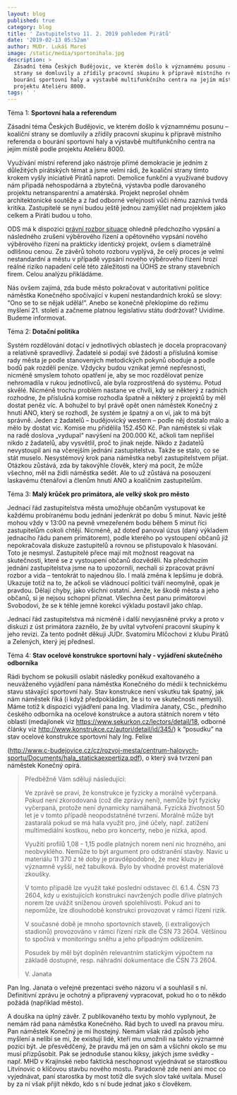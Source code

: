 ```yaml
---
layout: blog
published: true
category: blog
title: ' Zastupitelstvo 11. 2. 2019 pohledem Pirátů'
date: '2019-02-13 05:52am'
author: MUDr. Lukáš Mareš
image: /static/media/sportonihala.jpg
description: >
  Zásadní téma Českých Budějovic, ve kterém došlo k významnému posunu – koaliční
  strany se domluvily a zřídily pracovní skupinu k přípravě místního referenda o
  bourání sportovní haly a výstavbě multifunkčního centra na jejím místě podle
  projektu Ateliéru 8000.
tags: ' '
---
```

Téma 1: **Sportovní hala a referendum**

Zásadní téma Českých Budějovic, ve kterém došlo k významnému posunu – koaliční strany se domluvily a zřídily pracovní skupinu k přípravě místního referenda o bourání sportovní haly a výstavbě multifunkčního centra na jejím místě podle projektu Ateliéru 8000.

Využívání místní referend jako nástroje přímé demokracie je jedním z důležitých pirátských témat a jsme velmi rádi, že koaliční strany tímto krokem vyšly iniciativě Pirátů naproti. Demolice funkční a využívané budovy nám připadá nehospodárná a zbytečná, výstavba podle darovaného projektu netransparentní a amatérská. Projekt neprošel ohněm architektonické soutěže a z řad odborné veřejnosti vůči němu zaznívá tvrdá kritika. Zastupitelé se nyní budou ještě jednou zamýšlet nad projektem jako celkem a Piráti budou u toho.

ODS má k dispozici [právní rozbor situace](https://cb.pirati.cz/static/SCN_0003.pdf) ohledně předchozího vypsání a následného zrušení výběrového řízení a opětovného vypsání nového výběrového řízení na prakticky identický projekt, ovšem s diametrálně odlišnou cenou. Ze závěrů tohoto rozboru vyplývá, že celý proces je velmi nestandardní a městu v případě vypsání nového výběrového řízení hrozí reálné riziko napadení celé této záležitosti na ÚOHS ze strany stavebních firem. Celou analýzu přikládáme.

Nás ovšem zajímá, zda bude město pokračovat v autoritativní politice náměstka Konečného spočívající v kupení nestandardních kroků se slovy: “Ono se to se nějak udělá!”. Anebo se konečně překlopíme do režimu myšlení 21. století a začneme platnou legislativu státu dodržovat? Uvidíme. Budeme informovat.

Téma 2: **Dotační politika**

Systém rozdělování dotací v jednotlivých oblastech je docela propracovaný a relativně spravedlivý. Žadatelé si podají své žádosti a příslušná komise rady města je podle stanovených metodických pokynů oboduje a podle bodů pak rozdělí peníze. Vždycky budou vznikat jemné nepřesnosti, nicméně smyslem tohoto opatření je, aby se moc rozdělovat peníze nehromadila v rukou jednotlivců, ale byla rozprostřená do systému. Potud skvělé. Nicméně trochu problém nastane ve chvíli, kdy se některý z radních rozhodne, že příslušná komise rozhodla špatně a některý z projektů by měl dostat peněz víc. A bohužel to byl právě opět onen náměstek Konečný z hnutí ANO, který se rozhodl, že systém je špatný a on ví, jak to má být správně. Jeden z žadatelů – budějovický western – podle něj dostalo málo a mělo by dostat víc. Komise mu přidělila 152.450 Kč. Pan náměstek si však na radě doslova „vydupal“ navýšení na 200.000 Kč, ačkoli tam nepřišel nikdo z žadatelů, aby vysvětlil, proč to jinak nejde. Nikdo z žadatelů nevystoupil ani na včerejším jednání zastupitelstva. Takže se stalo, co se stát muselo. Nesystémový krok pana náměstka nebyl zastupitelstvem přijat. Otázkou zůstává, zda by takovýhle člověk, který má pocit, že může všechno, měl na židli náměstka sedět. Ale to už zůstává na posouzení laskavému čtenářovi a členům hnutí ANO a koaličním zastupitelům.

Téma 3: **Malý krůček pro primátora, ale velký skok pro město**

Jednací řád zastupitelstva města umožňuje občanům vystupovat ke každému probíranému bodu jednání jedenkrát po dobu 5 minut. Navíc ještě mohou vždy v 13:00 na pevně vmezeřeném bodu během 5 minut říci zastupitelům cokoli chtějí. Nicméně, až doteď panoval úzus (daný výkladem jednacího řádu panem primátorem), podle kterého po vystoupení občanů již nepokračovala diskuze zastupitelů a rovnou se přistupovalo k hlasování. Toto je nesmysl. Zastupitelé přece mají mít možnost reagovat na skutečnosti, které se z vystoupení občanů dozvěděli. Na předchozím jednání zastupitelstva jsme na to upozornili, nechali si zpracovat právní rozbor a vida – tentokrát to najednou šlo. I malá změna k lepšímu je dobrá. Ukazuje totiž na to, že ačkoli se vládnoucí politici tváří neomylně, opak je pravdou. Dělají chyby, jako všichni ostatní. Jenže, ke škodě města a jeho občanů, si je nejsou schopni přiznat. Všechna čest panu primátorovi Svobodovi, že se k téhle jemné korekci výkladu postavil jako chlap. 

Jednací řád zastupitelstva má nicméně i další nevyjasněné prvky a proto v diskuzi z úst primátora zaznělo, že by uvítal vytvoření pracovní skupiny k jeho revizi. Za tento podnět děkuji JUDr. Svatomíru Mlčochovi z klubu Pirátů a Zelených, který jej přednesl.

Téma 4: **Stav ocelové konstrukce sportovní haly - vyjádření skutečného odborníka**

Rádi bychom se pokusili oslabit následky poněkud exaltovaného a neuváženého vyjádření pana náměstka Konečného do médií k technickému stavu stávající sportovní haly. Stav konstrukce není vskutku tak špatný, jak nám náměstek říká (i když předpokládám, že si to ve skutečnosti nemyslí). Máme totiž k dispozici vyjádření pana Ing. Vladimíra Janaty, CSc., předního českého odborníka na ocelové konstrukce a autora státních norem v této oblasti (medajlonek viz <https://www.sekurkon.cz/lectors/detail/18>, odborné články viz <http://www.konstrukce.cz/autori/detail/id/345/>) k “posudku” na stav ocelové konstrukce sportovní haly Ing. Felixe 

(<http://www.c-budejovice.cz/cz/rozvoj-mesta/centrum-halovych-sportu/Documents/hala_statickaexpertiza.pdf>), o který svá tvrzení pan náměstek Konečný opírá. 

> Předběžně Vám sděluji následující:
>
> Ve zprávě se praví, že konstrukce je fyzicky a morálně vyčerpaná. Pokud není zkorodovaná (což dle zprávy není), nemůže být fyzicky vyčerpaná, protože není dynamicky namáhaná. Fyzická životnost 50 let je v tomto případě neopodstatněné tvrzení. Morálně může být zastaralá pokud se má hala využít pro, jiné účely, např.  zatížení multimediální kostkou, nebo pro koncerty, nebo je nízká, apod.
>
> Využití profilů 1,08 - 1,15 podle platných norem není nic hrozného, ani  neobvyklého. Nemůže to být argument pro odstranění stavby. Navíc u materiálu 11 370 z té doby je pravděpodobné, že mez kluzu je významně vyšší, než tabulková. Bylo by vhodné provést materiálové zkoušky. 
>
> V tomto případě lze využít také poslední odstavec čl. 6.1.4. ČSN 73 2604,  kdy u existujících konstrukcí  navržených podle dříve platných norem lze uvážit sníženou úroveň spolehlivosti. Pokud ani to nepomůže, lze dlouhodobě konstrukci provozovat v rámci řízení rizik. 
>
> V současné době je mnoho sportovních staveb, (i extraligových stadionů) provozováno v rámci řízení rizik dle ČSN 73 2604. Většinou to spočívá v monitoringu sněhu a jeho případným odklízením.
>
> Posudek by měl být doplněn relevantním  statickým výpočtem na základě dostupné, resp. náhradní dokumentace dle ČSN 73 2604.
>
> V. Janata

Pan Ing. Janata o veřejné prezentaci svého názoru ví a souhlasil s ní. Definitivní zprávu je ochotný a připravený vypracovat, pokud ho o to někdo požádá (například město).

A douška na úplný závěr. Z publikovaného textu by mohlo vyplynout, že nemám rád pana náměstka Konečného. Rád bych to uvedl na pravou míru. Pan náměstek Konečný je mi lhostejný. Nemám však rád způsob jeho myšlení a nelíbí se mi, že existují lidé, kteří mu umožnili na takto významné pozici být. Je přesvědčený, že pravdu má jen on sám a všichni okolo se mu musí přizpůsobit. Pak se jednoduše stanou kiksy, jakých jsme svědky - např. MHD v Krajinské nebo faktická neschopnost vyjednávat se starostkou Litvínovic o klíčovou stavbu nového mostu. Paradoxně zde není ani moc co vyjednávat, paní starostka by most totiž dle svých slov také uvítala. Musel by za ní však přijít někdo, kdo s ní bude jednat jako s člověkem.
